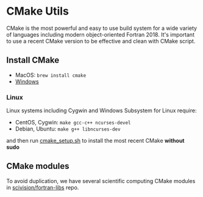 # CMake Utils

CMake is the most powerful and easy to use build system for a wide variety of languages including modern object-oriented Fortran 2018.
It's important to use a recent CMake version to be effective and clean with CMake script.

## Install CMake

* MacOS: `brew install cmake`
* [Windows](https://cmake.org/download/)

### Linux

Linux systems including Cygwin and Windows Subsystem for Linux require:

* CentOS, Cygwin: `make gcc-c++ ncurses-devel`
* Debian, Ubuntu: `make g++ libncurses-dev`

and then run 
[cmake_setup.sh](./cmake_setup.sh) 
to install the most recent CMake **without sudo**


## CMake modules

To avoid duplication, we have several scientific computing CMake modules in 
[scivision/fortran-libs](https://github.com/scivision/fortran-libs/tree/master/cmake/Modules) 
repo.
